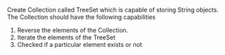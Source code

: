 Create Collection called TreeSet which is capable of storing String objects. The Collection should have the following capabilities<br/>

1. Reverse the elements of the Collection.
2. Iterate the elements of the TreeSet
3. Checked if a particular element exists or not

